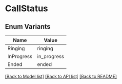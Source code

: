 # CallStatus

## Enum Variants

| Name | Value |
|---- | -----|
| Ringing | ringing |
| InProgress | in_progress |
| Ended | ended |


[[Back to Model list]](../README.md#documentation-for-models) [[Back to API list]](../README.md#documentation-for-api-endpoints) [[Back to README]](../README.md)


